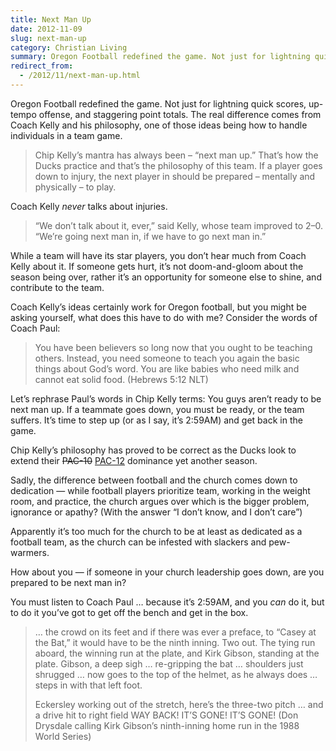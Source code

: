 ```yaml
---
title: Next Man Up
date: 2012-11-09
slug: next-man-up
category: Christian Living
summary: Oregon Football redefined the game. Not just for lightning quick scores, up-tempo offense, and staggering point totals. The real difference comes from Coach Kelly and his philosophy, one of those ideas being how to handle individuals in a team game.
redirect_from:
  - /2012/11/next-man-up.html
---
```





Oregon Football redefined the game. Not just for lightning quick scores,
up-tempo offense, and staggering point totals. The real difference comes
from Coach Kelly and his philosophy, one of those ideas being how to
handle individuals in a team game.

<blockquote cite="http://oregonduckfootballnews.com/uncategorized/alonso-and-jordan-expected-to-return-to-oregon-defense-next-man-up-philosophy-a-valuable-role-in-team-success/" title="Oregon Football News">
<p>Chip Kelly’s mantra has always been – “next man up.” That’s how the Ducks practice and that’s the philosophy of this team. If a player goes down to injury, the next player in should be prepared – mentally and physically – to play.</p>
</blockquote>

Coach Kelly *never* talks about injuries.

<blockquote cite="http://www.registerguard.com/web/updates/28721464-55/boyett-ducks-saturday-kelly-oregon.html.csp" title="Register-Guard">
<p>“We don’t talk about it, ever,” said Kelly, whose team improved to 2–0. “We’re going next man in, if we have to go next man in.”</p>
</blockquote>

While a team will have its star players, you don’t hear much from Coach
Kelly about it. If someone gets hurt, it’s not doom-and-gloom about the
season being over, rather it’s an opportunity for someone else to shine,
and contribute to the team.

Coach Kelly’s ideas certainly work for Oregon football, but you might be
asking yourself, what does this have to do with me? Consider the words
of Coach Paul:

> You have been believers so long now that you ought to be teaching
> others. Instead, you need someone to teach you again the basic things
> about God’s word. You are like babies who need milk and cannot eat
> solid food. (Hebrews 5:12 NLT)

Let’s rephrase Paul’s words in Chip Kelly terms: You guys aren’t ready
to be next man up. If a teammate goes down, you must be ready, or the
team suffers. It’s time to step up (or as I say, it’s 2:59AM) and get back in the game.

Chip Kelly’s philosophy has proved to be correct as the Ducks look to
extend their <del>PAC-10</del> <ins>PAC-12</ins> dominance yet another season.

Sadly, the difference between football and the church comes down to
dedication — while football players prioritize team, working in the
weight room, and practice, the church argues over which is the bigger
problem, ignorance or apathy? (With the answer “I don’t know, and I
don’t care”)

Apparently it’s too much for the church to be at least as dedicated as a
football team, as the church can be infested with slackers and
pew-warmers.

How about you — if someone in your church leadership goes down, are you
prepared to be next man in?

You must listen to Coach Paul … because it’s 2:59AM, and you *can* do
it, but to do it you’ve got to get off the bench and get in the box.

<blockquote cite="http://en.wikipedia.org/wiki/Kirk_Gibson's_1988_World_Series_home_run">
<p> … the crowd on its feet and if there was ever a preface, to “Casey at the Bat,” it would have to be the ninth inning. Two out. The tying run aboard, the winning run at the plate, and Kirk Gibson, standing at the plate. Gibson, a deep sigh … re-gripping the bat … shoulders just shrugged … now goes to the top of the helmet, as he always does … steps in with that left foot.</p>

<p>Eckersley working out of the stretch, here’s the three-two pitch … and a drive hit to right field WAY BACK! IT’S GONE! IT’S GONE! (Don Drysdale calling Kirk Gibson’s ninth-inning home run in the 1988 World Series)</p>
</blockquote>

